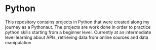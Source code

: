 # Python
This repository contains projects in Python that were created along my journey as a Pythonaut. 
The projects are work done in order to practice python skills starting from a beginner level. 
Currently at an intermediate level learning about APIs, retrieving data from online sources and data manipulation.

